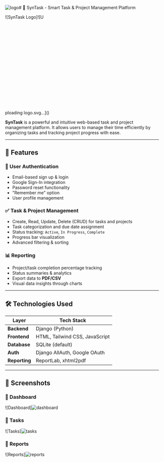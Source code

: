 ![logo](https://github.com/user-attachments/assets/bcd3d2af-d1f2-4860-b611-62ddbb5dc7ad)# 🌟 SynTask - Smart Task & Project Management Platform

![SynTask Logo]![U<?xml version="1.0" standalone="no"?>
<!DOCTYPE svg PUBLIC "-//W3C//DTD SVG 20010904//EN"
 "http://www.w3.org/TR/2001/REC-SVG-20010904/DTD/svg10.dtd">
<svg version="1.0" xmlns="http://www.w3.org/2000/svg"
 width="200.000000pt" height="200.000000pt" viewBox="0 0 200.000000 200.000000"
 preserveAspectRatio="xMidYMid meet">

<g transform="translate(0.000000,200.000000) scale(0.100000,-0.100000)"
fill="#000000" stroke="none">
<path d="M995 1318 c-2 -7 -6 -31 -7 -52 -3 -39 -4 -40 -118 -106 l-115 -67
-3 -127 c-2 -114 -1 -130 18 -155 19 -27 205 -141 230 -141 25 0 211 113 230
140 18 26 20 44 20 207 0 208 11 184 -126 262 -92 52 -121 61 -129 39z m136
-65 l99 -58 0 -177 c0 -106 -4 -178 -10 -178 -5 0 -21 5 -35 12 -44 20 -55 56
-55 172 0 113 -2 118 -61 150 -19 10 -40 30 -47 44 -15 33 -16 92 -1 92 7 0
56 -26 110 -57z m-153 -75 c7 -7 12 -29 12 -49 0 -34 -4 -39 -57 -71 l-58 -34
-3 -54 c-3 -66 -17 -97 -54 -116 -48 -25 -49 -22 -46 107 l3 121 90 53 c103
61 97 59 113 43z m132 -153 c0 -120 -10 -147 -69 -181 l-41 -23 -41 23 c-51
29 -71 67 -67 125 3 43 5 46 61 78 55 33 57 35 57 77 0 23 3 45 6 48 3 3 25
-5 50 -19 l44 -25 0 -103z m-152 -202 l42 -24 43 24 c50 29 100 32 139 9 15
-9 28 -19 28 -22 0 -8 -197 -120 -210 -120 -13 0 -210 112 -210 120 0 3 12 13
28 22 37 23 89 20 140 -9z"/>
</g>
</svg>
ploading logo.svg…]()


**SynTask** is a powerful and intuitive web-based task and project management platform. It allows users to manage their time efficiently by organizing tasks and tracking project progress with ease.

---

## 🚀 Features

### 🔐 User Authentication
- Email-based sign up & login
- Google Sign-In integration
- Password reset functionality
- "Remember me" option
- User profile management

### ✅ Task & Project Management
- Create, Read, Update, Delete (CRUD) for tasks and projects
- Task categorization and due date assignment
- Status tracking: `Active`, `In Progress`, `Complete`
- Progress bar visualization
- Advanced filtering & sorting

### 📊 Reporting
- Project/task completion percentage tracking
- Status summaries & analytics
- Export data to **PDF/CSV**
- Visual data insights through charts

---

## 🛠 Technologies Used

| Layer       | Tech Stack                         |
|-------------|-------------------------------------|
| **Backend** | Django (Python)                    |
| **Frontend**| HTML, Tailwind CSS, JavaScript     |
| **Database**| SQLite (default)                   |
| **Auth**    | Django AllAuth, Google OAuth       |
| **Reporting**| ReportLab, xhtml2pdf               |

---


## 📸 Screenshots

### 🔹 Dashboard
![Dashboard]![dashboard](https://github.com/user-attachments/assets/1a02424d-c9dc-413c-a7ec-2cacba1e2cbe)


### 🔹 Tasks
![Tasks]![tasks](https://github.com/user-attachments/assets/988267de-436f-47f5-a0b5-dcdc34b78763)


### 🔹 Reports
![Reports]![reports](https://github.com/user-attachments/assets/ae7eaf8e-ece9-47ce-b176-cf5e145be775)

